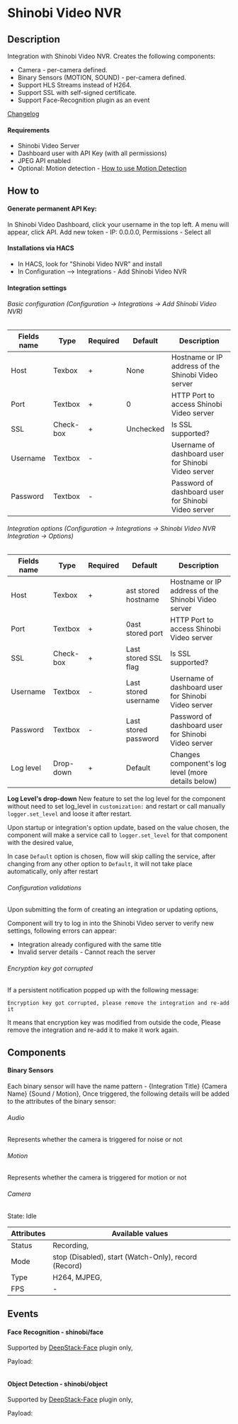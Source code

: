 # Shinobi Video NVR

## Description

Integration with Shinobi Video NVR. Creates the following components:

* Camera - per-camera defined.
* Binary Sensors (MOTION, SOUND) - per-camera defined.
* Support HLS Streams instead of H264.
* Support SSL with self-signed certificate.
* Support Face-Recognition plugin as an event

[Changelog](https://github.com/elad-bar/ha-shinobi/blob/master/CHANGELOG.md)

#### Requirements
- Shinobi Video Server 
- Dashboard user with API Key (with all permissions)
- JPEG API enabled
- Optional: Motion detection - [How to use Motion Detection](https://hub.shinobi.video/articles/view/LKdcgcgWy9RJfUh)
 
## How to

#### Generate permanent API Key:
In Shinobi Video Dashboard, click your username in the top left.
A menu will appear, click API.
Add new token - IP: 0.0.0.0, Permissions - Select all

#### Installations via HACS
- In HACS, look for "Shinobi Video NVR" and install
- In Configuration --> Integrations - Add Shinobi Video NVR

#### Integration settings
###### Basic configuration (Configuration -> Integrations -> Add Shinobi Video NVR)
Fields name | Type | Required | Default | Description
--- | --- | --- | --- | --- |
Host | Texbox | + | None | Hostname or IP address of the Shinobi Video server
Port | Textbox | + | 0 | HTTP Port to access Shinobi Video server
SSL | Check-box | + | Unchecked | Is SSL supported?
Username | Textbox | - | | Username of dashboard user for Shinobi Video server
Password | Textbox | - | | Password of dashboard user for Shinobi Video server

###### Integration options (Configuration -> Integrations -> Shinobi Video NVR Integration -> Options)
Fields name | Type | Required | Default | Description
--- | --- | --- | --- | --- |
Host | Texbox | + | ast stored hostname | Hostname or IP address of the Shinobi Video server
Port | Textbox | + | 0ast stored port | HTTP Port to access Shinobi Video server
SSL | Check-box | + | Last stored SSL flag | Is SSL supported?
Username | Textbox | - | Last stored username | Username of dashboard user for Shinobi Video server
Password | Textbox | - | Last stored password | Password of dashboard user for Shinobi Video server
Log level | Drop-down | + | Default | Changes component's log level (more details below)

**Log Level's drop-down**
New feature to set the log level for the component without need to set log_level in `customization:` and restart or call manually `logger.set_level` and loose it after restart.

Upon startup or integration's option update, based on the value chosen, the component will make a service call to `logger.set_level` for that component with the desired value,

In case `Default` option is chosen, flow will skip calling the service, after changing from any other option to `Default`, it will not take place automatically, only after restart

###### Configuration validations
Upon submitting the form of creating an integration or updating options,

Component will try to log in into the Shinobi Video server to verify new settings, following errors can appear:
- Integration already configured with the same title
- Invalid server details - Cannot reach the server

###### Encryption key got corrupted
If a persistent notification popped up with the following message:
```
Encryption key got corrupted, please remove the integration and re-add it
```

It means that encryption key was modified from outside the code,
Please remove the integration and re-add it to make it work again.

## Components

#### Binary Sensors
Each binary sensor will have the name pattern - {Integration Title} {Camera Name} {Sound / Motion},
Once triggered, the following details will be added to the attributes of the binary sensor:

###### Audio
Represents whether the camera is triggered for noise or not

###### Motion
Represents whether the camera is triggered for motion or not

###### Camera
State: Idle

Attributes | Available values |
--- | --- |
Status | Recording,
Mode | stop (Disabled), start (Watch-Only), record (Record)
Type | H264, MJPEG,
FPS | -

## Events

#### Face Recognition - shinobi/face
Supported by [DeepStack-Face](https://github.com/elad-bar/shinobi-deepstack-face) plugin only,

Payload:
```json

```

#### Object Detection - shinobi/object
Supported by [DeepStack-Face](https://github.com/elad-bar/shinobi-deepstack-object) plugin only,

Payload:
```json

```
